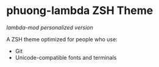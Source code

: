 # phuong-lambda ZSH Theme
*lambda-mod personalized version*

A ZSH theme optimized for people who use:
- Git
- Unicode-compatible fonts and terminals


